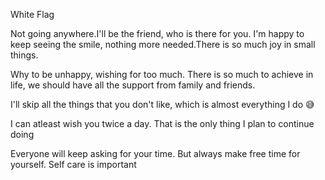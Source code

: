 White Flag


 Not going anywhere.I'll be the friend, who is there for you.
I'm happy to keep seeing the smile, nothing more needed.There is so much joy in small things.  

Why to be unhappy, wishing for too much.
There is so much to achieve in life, we should have all the support from family and friends. 

I'll skip all the things that you don't like,  which is almost everything I do 😅

I can atleast wish you twice a day.  That is the only thing I plan to continue doing

Everyone will keep asking for your time.
But always make free time for yourself. 
Self care is important